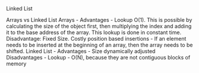 Linked List

Arrays vs Linked List
Arrays - 
Advantages - Lookup O(1). This is possible by calculating the size of the object first, then multiplying the index and adding it to the base address of the array. This lookup is done in constant time.
Disadvantage: Fixed Size. Costly position based insertions - If an element needs to be inserted at the beginning of an array, then the array needs to be shifted.
Linked List -
Advantages - Size dynamically adjusted
Disadvantages - Lookup - O(N), because they are not contiguous blocks of memory

